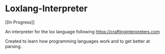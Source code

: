 # Loxlang-Interpreter
[[In Progress]]

An interpreter for the lox language following https://craftinginterpreters.com

Created to learn how programming languages work and to get better at parsing.
